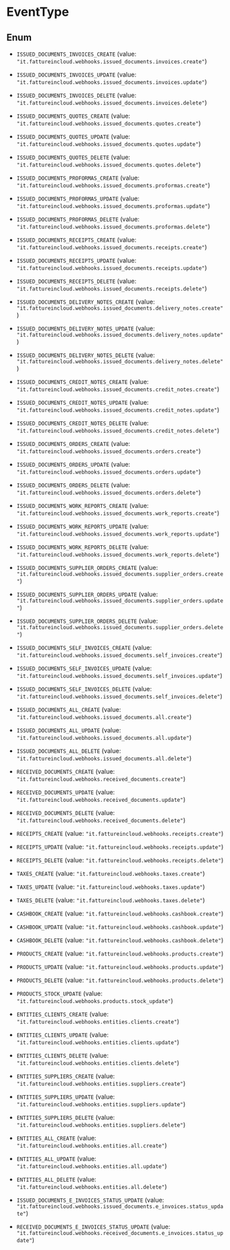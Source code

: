 

# EventType

## Enum


* `ISSUED_DOCUMENTS_INVOICES_CREATE` (value: `"it.fattureincloud.webhooks.issued_documents.invoices.create"`)

* `ISSUED_DOCUMENTS_INVOICES_UPDATE` (value: `"it.fattureincloud.webhooks.issued_documents.invoices.update"`)

* `ISSUED_DOCUMENTS_INVOICES_DELETE` (value: `"it.fattureincloud.webhooks.issued_documents.invoices.delete"`)

* `ISSUED_DOCUMENTS_QUOTES_CREATE` (value: `"it.fattureincloud.webhooks.issued_documents.quotes.create"`)

* `ISSUED_DOCUMENTS_QUOTES_UPDATE` (value: `"it.fattureincloud.webhooks.issued_documents.quotes.update"`)

* `ISSUED_DOCUMENTS_QUOTES_DELETE` (value: `"it.fattureincloud.webhooks.issued_documents.quotes.delete"`)

* `ISSUED_DOCUMENTS_PROFORMAS_CREATE` (value: `"it.fattureincloud.webhooks.issued_documents.proformas.create"`)

* `ISSUED_DOCUMENTS_PROFORMAS_UPDATE` (value: `"it.fattureincloud.webhooks.issued_documents.proformas.update"`)

* `ISSUED_DOCUMENTS_PROFORMAS_DELETE` (value: `"it.fattureincloud.webhooks.issued_documents.proformas.delete"`)

* `ISSUED_DOCUMENTS_RECEIPTS_CREATE` (value: `"it.fattureincloud.webhooks.issued_documents.receipts.create"`)

* `ISSUED_DOCUMENTS_RECEIPTS_UPDATE` (value: `"it.fattureincloud.webhooks.issued_documents.receipts.update"`)

* `ISSUED_DOCUMENTS_RECEIPTS_DELETE` (value: `"it.fattureincloud.webhooks.issued_documents.receipts.delete"`)

* `ISSUED_DOCUMENTS_DELIVERY_NOTES_CREATE` (value: `"it.fattureincloud.webhooks.issued_documents.delivery_notes.create"`)

* `ISSUED_DOCUMENTS_DELIVERY_NOTES_UPDATE` (value: `"it.fattureincloud.webhooks.issued_documents.delivery_notes.update"`)

* `ISSUED_DOCUMENTS_DELIVERY_NOTES_DELETE` (value: `"it.fattureincloud.webhooks.issued_documents.delivery_notes.delete"`)

* `ISSUED_DOCUMENTS_CREDIT_NOTES_CREATE` (value: `"it.fattureincloud.webhooks.issued_documents.credit_notes.create"`)

* `ISSUED_DOCUMENTS_CREDIT_NOTES_UPDATE` (value: `"it.fattureincloud.webhooks.issued_documents.credit_notes.update"`)

* `ISSUED_DOCUMENTS_CREDIT_NOTES_DELETE` (value: `"it.fattureincloud.webhooks.issued_documents.credit_notes.delete"`)

* `ISSUED_DOCUMENTS_ORDERS_CREATE` (value: `"it.fattureincloud.webhooks.issued_documents.orders.create"`)

* `ISSUED_DOCUMENTS_ORDERS_UPDATE` (value: `"it.fattureincloud.webhooks.issued_documents.orders.update"`)

* `ISSUED_DOCUMENTS_ORDERS_DELETE` (value: `"it.fattureincloud.webhooks.issued_documents.orders.delete"`)

* `ISSUED_DOCUMENTS_WORK_REPORTS_CREATE` (value: `"it.fattureincloud.webhooks.issued_documents.work_reports.create"`)

* `ISSUED_DOCUMENTS_WORK_REPORTS_UPDATE` (value: `"it.fattureincloud.webhooks.issued_documents.work_reports.update"`)

* `ISSUED_DOCUMENTS_WORK_REPORTS_DELETE` (value: `"it.fattureincloud.webhooks.issued_documents.work_reports.delete"`)

* `ISSUED_DOCUMENTS_SUPPLIER_ORDERS_CREATE` (value: `"it.fattureincloud.webhooks.issued_documents.supplier_orders.create"`)

* `ISSUED_DOCUMENTS_SUPPLIER_ORDERS_UPDATE` (value: `"it.fattureincloud.webhooks.issued_documents.supplier_orders.update"`)

* `ISSUED_DOCUMENTS_SUPPLIER_ORDERS_DELETE` (value: `"it.fattureincloud.webhooks.issued_documents.supplier_orders.delete"`)

* `ISSUED_DOCUMENTS_SELF_INVOICES_CREATE` (value: `"it.fattureincloud.webhooks.issued_documents.self_invoices.create"`)

* `ISSUED_DOCUMENTS_SELF_INVOICES_UPDATE` (value: `"it.fattureincloud.webhooks.issued_documents.self_invoices.update"`)

* `ISSUED_DOCUMENTS_SELF_INVOICES_DELETE` (value: `"it.fattureincloud.webhooks.issued_documents.self_invoices.delete"`)

* `ISSUED_DOCUMENTS_ALL_CREATE` (value: `"it.fattureincloud.webhooks.issued_documents.all.create"`)

* `ISSUED_DOCUMENTS_ALL_UPDATE` (value: `"it.fattureincloud.webhooks.issued_documents.all.update"`)

* `ISSUED_DOCUMENTS_ALL_DELETE` (value: `"it.fattureincloud.webhooks.issued_documents.all.delete"`)

* `RECEIVED_DOCUMENTS_CREATE` (value: `"it.fattureincloud.webhooks.received_documents.create"`)

* `RECEIVED_DOCUMENTS_UPDATE` (value: `"it.fattureincloud.webhooks.received_documents.update"`)

* `RECEIVED_DOCUMENTS_DELETE` (value: `"it.fattureincloud.webhooks.received_documents.delete"`)

* `RECEIPTS_CREATE` (value: `"it.fattureincloud.webhooks.receipts.create"`)

* `RECEIPTS_UPDATE` (value: `"it.fattureincloud.webhooks.receipts.update"`)

* `RECEIPTS_DELETE` (value: `"it.fattureincloud.webhooks.receipts.delete"`)

* `TAXES_CREATE` (value: `"it.fattureincloud.webhooks.taxes.create"`)

* `TAXES_UPDATE` (value: `"it.fattureincloud.webhooks.taxes.update"`)

* `TAXES_DELETE` (value: `"it.fattureincloud.webhooks.taxes.delete"`)

* `CASHBOOK_CREATE` (value: `"it.fattureincloud.webhooks.cashbook.create"`)

* `CASHBOOK_UPDATE` (value: `"it.fattureincloud.webhooks.cashbook.update"`)

* `CASHBOOK_DELETE` (value: `"it.fattureincloud.webhooks.cashbook.delete"`)

* `PRODUCTS_CREATE` (value: `"it.fattureincloud.webhooks.products.create"`)

* `PRODUCTS_UPDATE` (value: `"it.fattureincloud.webhooks.products.update"`)

* `PRODUCTS_DELETE` (value: `"it.fattureincloud.webhooks.products.delete"`)

* `PRODUCTS_STOCK_UPDATE` (value: `"it.fattureincloud.webhooks.products.stock_update"`)

* `ENTITIES_CLIENTS_CREATE` (value: `"it.fattureincloud.webhooks.entities.clients.create"`)

* `ENTITIES_CLIENTS_UPDATE` (value: `"it.fattureincloud.webhooks.entities.clients.update"`)

* `ENTITIES_CLIENTS_DELETE` (value: `"it.fattureincloud.webhooks.entities.clients.delete"`)

* `ENTITIES_SUPPLIERS_CREATE` (value: `"it.fattureincloud.webhooks.entities.suppliers.create"`)

* `ENTITIES_SUPPLIERS_UPDATE` (value: `"it.fattureincloud.webhooks.entities.suppliers.update"`)

* `ENTITIES_SUPPLIERS_DELETE` (value: `"it.fattureincloud.webhooks.entities.suppliers.delete"`)

* `ENTITIES_ALL_CREATE` (value: `"it.fattureincloud.webhooks.entities.all.create"`)

* `ENTITIES_ALL_UPDATE` (value: `"it.fattureincloud.webhooks.entities.all.update"`)

* `ENTITIES_ALL_DELETE` (value: `"it.fattureincloud.webhooks.entities.all.delete"`)

* `ISSUED_DOCUMENTS_E_INVOICES_STATUS_UPDATE` (value: `"it.fattureincloud.webhooks.issued_documents.e_invoices.status_update"`)

* `RECEIVED_DOCUMENTS_E_INVOICES_STATUS_UPDATE` (value: `"it.fattureincloud.webhooks.received_documents.e_invoices.status_update"`)



